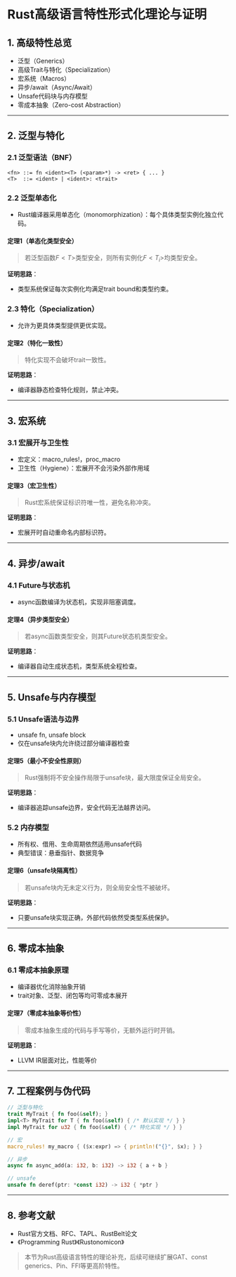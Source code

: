 # Rust高级语言特性形式化理论与证明

## 1. 高级特性总览

- 泛型（Generics）
- 高级Trait与特化（Specialization）
- 宏系统（Macros）
- 异步/await（Async/Await）
- Unsafe代码块与内存模型
- 零成本抽象（Zero-cost Abstraction）

---

## 2. 泛型与特化

### 2.1 泛型语法（BNF）

```text
<fn> ::= fn <ident><T> (<param>*) -> <ret> { ... }
<T>  ::= <ident> | <ident>: <trait>
```

### 2.2 泛型单态化

- Rust编译器采用单态化（monomorphization）：每个具体类型实例化独立代码。

#### 定理1（单态化类型安全）
>
> 若泛型函数$F<T>$类型安全，则所有实例化$F<T_i>$均类型安全。

**证明思路**：

- 类型系统保证每次实例化均满足trait bound和类型约束。

### 2.3 特化（Specialization）

- 允许为更具体类型提供更优实现。

#### 定理2（特化一致性）
>
> 特化实现不会破坏trait一致性。

**证明思路**：

- 编译器静态检查特化规则，禁止冲突。

---

## 3. 宏系统

### 3.1 宏展开与卫生性

- 宏定义：macro_rules!，proc_macro
- 卫生性（Hygiene）：宏展开不会污染外部作用域

#### 定理3（宏卫生性）
>
> Rust宏系统保证标识符唯一性，避免名称冲突。

**证明思路**：

- 宏展开时自动重命名内部标识符。

---

## 4. 异步/await

### 4.1 Future与状态机

- async函数编译为状态机，实现非阻塞调度。

#### 定理4（异步类型安全）
>
> 若async函数类型安全，则其Future状态机类型安全。

**证明思路**：

- 编译器自动生成状态机，类型系统全程检查。

---

## 5. Unsafe与内存模型

### 5.1 Unsafe语法与边界

- unsafe fn, unsafe block
- 仅在unsafe块内允许绕过部分编译器检查

#### 定理5（最小不安全性原则）
>
> Rust强制将不安全操作局限于unsafe块，最大限度保证全局安全。

**证明思路**：

- 编译器追踪unsafe边界，安全代码无法越界访问。

### 5.2 内存模型

- 所有权、借用、生命周期依然适用unsafe代码
- 典型错误：悬垂指针、数据竞争

#### 定理6（unsafe块隔离性）
>
> 若unsafe块内无未定义行为，则全局安全性不被破坏。

**证明思路**：

- 只要unsafe块实现正确，外部代码依然受类型系统保护。

---

## 6. 零成本抽象

### 6.1 零成本抽象原理

- 编译器优化消除抽象开销
- trait对象、泛型、闭包等均可零成本展开

#### 定理7（零成本抽象等价性）
>
> 零成本抽象生成的代码与手写等价，无额外运行时开销。

**证明思路**：

- LLVM IR层面对比，性能等价

---

## 7. 工程案例与伪代码

```rust
// 泛型与特化
trait MyTrait { fn foo(&self); }
impl<T> MyTrait for T { fn foo(&self) { /* 默认实现 */ } }
impl MyTrait for u32 { fn foo(&self) { /* 特化实现 */ } }

// 宏
macro_rules! my_macro { ($x:expr) => { println!("{}", $x); } }

// 异步
async fn async_add(a: i32, b: i32) -> i32 { a + b }

// unsafe
unsafe fn deref(ptr: *const i32) -> i32 { *ptr }
```

---

## 8. 参考文献

- Rust官方文档、RFC、TAPL、RustBelt论文
- 《Programming Rust》《Rustonomicon》

> 本节为Rust高级语言特性的理论补充，后续可继续扩展GAT、const generics、Pin、FFI等更高阶特性。
